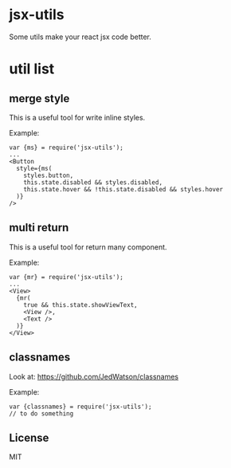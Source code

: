 # jsx-utils
Some utils make your react jsx code better.

# util list

## merge style

This is a useful tool for write inline styles.

Example:

```
var {ms} = require('jsx-utils');
...
<Button
  style={ms(
    styles.button,
    this.state.disabled && styles.disabled,
    this.state.hover && !this.state.disabled && styles.hover
  )}
/>
```

## multi return

This is a useful tool for return many component.

Example:

```
var {mr} = require('jsx-utils');
...
<View>
  {mr(
    true && this.state.showViewText,
    <View />,
    <Text />
  )}
</View>
```

## classnames

Look at: https://github.com/JedWatson/classnames

Example:

```
var {classnames} = require('jsx-utils');
// to do something
```

## License

MIT